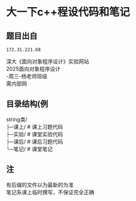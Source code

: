 # 大一下c++程设代码和笔记
## 题目出自 
    172.31.221.68  
深大《面向对象程序设计》实验网站  
2025面向对象程序设计  
-周三-杨老师班级  
需内部网
## 目录结构(例
string类/  
 ├─课上/  # 课上习题代码  
 ├─实验/  # 课堂实验代码  
 ├─课后/  # 课后习题代码  
 └─笔记/  # 课堂笔记  
## 注
有后缀的文件以为最新的为准  
笔记系课上临时撰写，不保证完全正确
